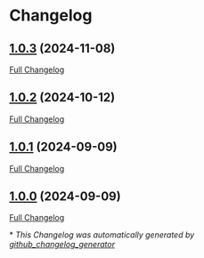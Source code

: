 # Changelog

## [1.0.3](https://github.com/GameFrameX/com.gameframex.unity.ui.ugui/tree/1.0.3) (2024-11-08)

[Full Changelog](https://github.com/GameFrameX/com.gameframex.unity.ui.ugui/compare/1.0.2...1.0.3)

## [1.0.2](https://github.com/GameFrameX/com.gameframex.unity.ui.ugui/tree/1.0.2) (2024-10-12)

[Full Changelog](https://github.com/GameFrameX/com.gameframex.unity.ui.ugui/compare/1.0.1...1.0.2)

## [1.0.1](https://github.com/GameFrameX/com.gameframex.unity.ui.ugui/tree/1.0.1) (2024-09-09)

[Full Changelog](https://github.com/GameFrameX/com.gameframex.unity.ui.ugui/compare/1.0.0...1.0.1)

## [1.0.0](https://github.com/GameFrameX/com.gameframex.unity.ui.ugui/tree/1.0.0) (2024-09-09)

[Full Changelog](https://github.com/GameFrameX/com.gameframex.unity.ui.ugui/compare/d916b061d8d4c528cbc85a5755785e5479a818c0...1.0.0)



\* *This Changelog was automatically generated by [github_changelog_generator](https://github.com/github-changelog-generator/github-changelog-generator)*
